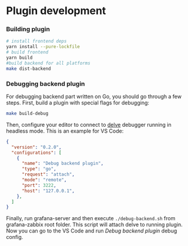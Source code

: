 # Plugin development

### Building plugin

```sh
# install frontend deps
yarn install --pure-lockfile
# build frontend
yarn build
#build backend for all platforms
make dist-backend
```

### Debugging backend plugin

For debugging backend part written on Go, you should go through a few steps. First, build a plugin with special flags for debugging:

```sh
make build-debug
```

Then, configure your editor to connect to [delve](https://github.com/go-delve/delve) debugger running in headless mode. This is an example for VS Code:
```json
{
  "version": "0.2.0",
  "configurations": [
    {
      "name": "Debug backend plugin",
      "type": "go",
      "request": "attach",
      "mode": "remote",
      "port": 3222,
      "host": "127.0.0.1",
    },
  ]
}
```

Finally, run grafana-server and then execute `./debug-backend.sh` from grafana-zabbix root folder. This script will attach delve to running plugin. Now you can go to the VS Code and run _Debug backend plugin_ debug config.
